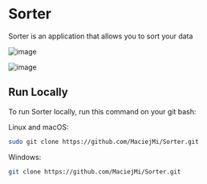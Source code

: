 # Sorter
Sorter is an application that allows you to sort your data

![image](https://github.com/MaciejMi/Sorter/assets/107648916/320d13a4-b33f-4e8a-a253-1a67f49e4bd0)

![image](https://github.com/MaciejMi/Sorter/assets/107648916/54122a26-a1ca-42f6-b04a-ed81467d9598)

## Run Locally

To run Sorter locally, run this command on your git bash:

Linux and macOS:
```bash
sudo git clone https://github.com/MaciejMi/Sorter.git
```

Windows:
```bash
git clone https://github.com/MaciejMi/Sorter.git
```
